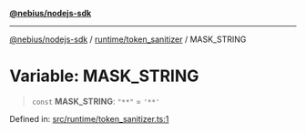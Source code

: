 [**@nebius/nodejs-sdk**](../../../README.md)

---

[@nebius/nodejs-sdk](../../../README.md) / [runtime/token_sanitizer](../README.md) / MASK_STRING

# Variable: MASK_STRING

> `const` **MASK_STRING**: `"**"` = `'**'`

Defined in: [src/runtime/token_sanitizer.ts:1](https://github.com/nebius/nodejs-sdk/blob/b305f8e478cb0251c26d73900b264b3bd9a5cc58/src/runtime/token_sanitizer.ts#L1)
